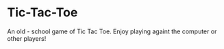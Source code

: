 # Tic-Tac-Toe

An old - school game of Tic Tac Toe. Enjoy playing againt the computer or other players!
